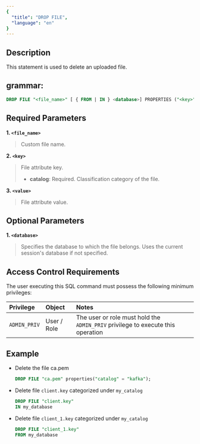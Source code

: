 ```yaml
---
{
  "title": "DROP FILE",
  "language": "en"
}
---
```


## Description

This statement is used to delete an uploaded file.

## grammar:

```sql
DROP FILE "<file_name>" [ { FROM | IN } <database>] PROPERTIES ("<key>"="<value>" [ , ... ])
```

## Required Parameters

**1. `<file_name>`**

> Custom file name.

**2. `<key>`**

> File attribute key.
> - **catalog**: Required. Classification category of the file.

**3. `<value>`**

> File attribute value.

## Optional Parameters

**1. `<database>`**

> Specifies the database to which the file belongs. Uses the current session's database if not specified.

## Access Control Requirements

The user executing this SQL command must possess the following minimum privileges:

| Privilege    | Object      | Notes                                                                           |
|:-------------|:------------|:--------------------------------------------------------------------------------|
| `ADMIN_PRIV` | User / Role | The user or role must hold the `ADMIN_PRIV` privilege to execute this operation |

## Example

- Delete the file ca.pem

    ```sql
    DROP FILE "ca.pem" properties("catalog" = "kafka");
    ```
- Delete file `client.key` categorized under `my_catalog`

  ```sql
  DROP FILE "client.key"
  IN my_database
  ```

- Delete file `client_1.key` categorized under `my_catalog`

  ```sql
  DROP FILE "client_1.key"
  FROM my_database
  ```
